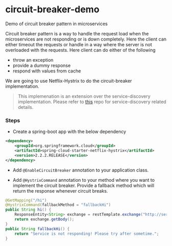 # circuit-breaker-demo
Demo of circuit breaker pattern in microservices

Circuit breaker pattern is a way to handle the request load when the microservices are not responding or is down completely. Here the client can either timeout the requests or handle in a way where the server is not overloaded with the requests. Here client can do either of the following
- throw an exception
- provide a dummy response
- respond with values from cache

We are going to use Netflix-Hystrix to do the circuit-breaker implementation.

> This implemenation is an extension over the service-discovery implementation. Please refer to [this](https://github.com/chetankamadinni/service-discovery-demo) repo for service-discovery related details.

### Steps
- Create a spring-boot app with the below dependency
```xml
<dependency>
	<groupId>org.springframework.cloud</groupId>
	<artifactId>spring-cloud-starter-netflix-hystrix</artifactId>
	<version>2.2.2.RELEASE</version>
</dependency>
```
- Add `@EnableCircuitBreaker` annotation to your application class.

- Add `@HystrixCommand` annotation to your method where you want to implement the circuit breaker. Provide a fallback method which will return the response whenever circuit breaks.
```java
@GetMapping("/hi")
@HystrixCommand(fallbackMethod = "fallbackHi")
public String hi() {
	ResponseEntity<String> exchange = restTemplate.exchange("http://service/hello", HttpMethod.GET, null, String.class);
	return exchange.getBody();
}
public String fallbackHi() {
	return "Service is not responding! Please try after sometime.";
}
  ```
